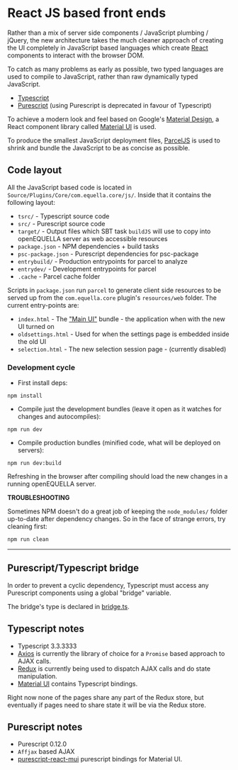 # React JS based front ends

Rather than a mix of server side components / JavaScript plumbing / jQuery, the new architecture takes
the much cleaner approach of creating the UI completely in JavaScript based languages which
create [React](https://reactjs.org/) components to interact with the browser DOM.

To catch as many problems as early as possible, two typed languages are used to
compile to JavaScript, rather than raw dynamically typed JavaScript.

- [Typescript](https://www.typescriptlang.org/)
- [Purescript](http://www.purescript.org/) (using Purescript is deprecated in favour of Typescript)

To achieve a modern look and feel based on Google's [Material Design](https://material.io/), a
React component library called [Material UI](https://material-ui.com/) is used.

To produce the smallest JavaScript deployment files, [ParcelJS](https://parceljs.org/) is used
to shrink and bundle the JavaScript to be as concise as possible.

## Code layout

All the JavaScript based code is located in `Source/Plugins/Core/com.equella.core/js/`.
Inside that it contains the following layout:

- `tsrc/` - Typescript source code
- `src/` - Purescript source code
- `target/` - Output files which SBT task `buildJS` will use to copy into openEQUELLA server as web accessible resources
- `package.json` - NPM dependencies + build tasks
- `psc-package.json` - Purescript dependencies for psc-package
- `entrybuild/` - Production entrypoints for parcel to analyze
- `entrydev/` - Development entrypoints for parcel
- `.cache` - Parcel cache folder

Scripts in `package.json` run `parcel` to generate client side resources to be served up from the `com.equella.core` plugin's `resources/web` folder.
The current entry-points are:

- `index.html` - The ["Main UI"](mainui.md) bundle - the application when with the new UI turned on
- `oldsettings.html` - Used for when the settings page is embedded inside the old UI
- `selection.html` - The new selection session page - (currently disabled)

### Development cycle

- First install deps:

```
npm install
```

- Compile just the development bundles (leave it open as it watches for changes and autocompiles):

```
npm run dev
```

- Compile production bundles (minified code, what will be deployed on servers):

```
npm run dev:build
```

Refreshing in the browser after compiling should load the new changes in a running openEQUELLA server.

**TROUBLESHOOTING**

Sometimes NPM doesn't do a great job of keeping the `node_modules/` folder up-to-date after dependency changes. So in the face of strange errors, try cleaning first:

```bash
npm run clean
```

---

## Purescript/Typescript bridge

In order to prevent a cyclic dependency, Typescript must access any Purescript components using a global "bridge" variable.

The bridge's type is declared in [bridge.ts](../../Source/Plugins/Core/com.equella.core/js/tsrc/api/bridge.ts).

## Typescript notes

- Typescript 3.3.3333
- [Axios](https://github.com/axios/axios) is currently the library of choice for a `Promise` based approach to AJAX calls.
- [Redux](https://redux.js.org) is currently being used to dispatch AJAX calls and do state manipulation.
- [Material UI](https://material-ui.com/) contains Typescript bindings.

Right now none of the pages share any part of the Redux store, but eventually if pages need to share state it will be via the Redux store.

## Purescript notes

- Purescript 0.12.0
- `Affjax` based AJAX
- [purescript-react-mui](https://github.com/doolse/purescript-react-mui) purescript bindings for Material UI.
